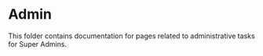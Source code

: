 # Admin

This folder contains documentation for pages related to administrative tasks for Super Admins.
